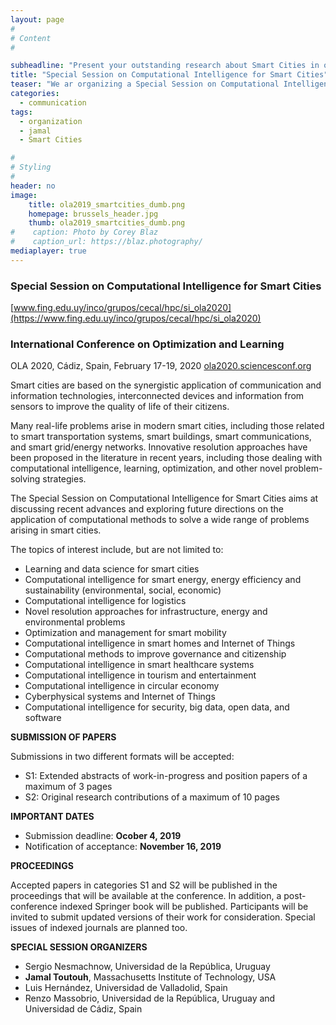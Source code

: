 ```yaml
---
layout: page
#
# Content
#

subheadline: "Present your outstanding research about Smart Cities in our Special Session in Cadiz"
title: "Special Session on Computational Intelligence for Smart Cities"
teaser: "We ar organizing a Special Session on Computational Intelligence for Smart Cities that will be carried out during International Conference on Optimization and Learning (Cadiz, Spain, February 17-19, 2020)"
categories:
  - communication
tags:
  - organization
  - jamal
  - Smart Cities

#
# Styling
#
header: no
image: 
    title: ola2019_smartcities_dumb.png
    homepage: brussels_header.jpg
    thumb: ola2019_smartcities_dumb.png
#    caption: Photo by Corey Blaz
#    caption_url: https://blaz.photography/
mediaplayer: true
---
```


### Special Session on Computational Intelligence for Smart Cities
[www.fing.edu.uy/inco/grupos/cecal/hpc/si_ola2020](https://www.fing.edu.uy/inco/grupos/cecal/hpc/si_ola2020)  

### International Conference on Optimization and Learning
OLA 2020, Cádiz, Spain, February 17-19, 2020
[ola2020.sciencesconf.org](ola2020.sciencesconf.org)

Smart cities are based on the synergistic application of communication and information technologies, interconnected devices and information from sensors to improve the quality of life of their citizens.

Many real-life problems arise in modern smart cities, including those related to smart transportation systems, smart buildings, smart communications, and smart grid/energy networks. Innovative resolution approaches have been proposed in the literature in recent years, including those dealing with computational intelligence, learning, optimization, and other novel problem-solving strategies.

The Special Session on Computational Intelligence for Smart Cities aims at discussing recent advances and exploring future directions on the application of computational methods to solve a wide range of problems arising in smart cities.


The topics of interest include, but are not limited to:
-   Learning and data science for smart cities
-   Computational intelligence for smart energy, energy efficiency and sustainability (environmental, social, economic)
-   Computational intelligence for logistics
-   Novel resolution approaches for infrastructure, energy and environmental problems
-   Optimization and management for smart mobility
-   Computational intelligence in smart homes and Internet of Things
-   Computational methods to improve governance and citizenship
-   Computational intelligence in smart healthcare systems
-   Computational intelligence in tourism and entertainment
-   Computational intelligence in circular economy
-   Cyberphysical systems and Internet of Things
-   Computational intelligence for security, big data, open data, and software

**SUBMISSION OF PAPERS**

Submissions in two different formats will be accepted:
-   S1: Extended abstracts of work-in-progress and position papers of a maximum of 3 pages
-   S2: Original research contributions of a maximum of 10 pages


**IMPORTANT DATES**

 - Submission deadline:  **Ocober 4, 2019**
 - Notification of acceptance:  **November 16, 2019**
  

**PROCEEDINGS**

Accepted papers in categories S1 and S2 will be published in the proceedings that will be available at the conference. In addition, a post-conference indexed Springer book will be published. Participants will be invited to submit updated versions of their work for consideration. Special issues of indexed journals are planned too.


**SPECIAL SESSION ORGANIZERS**

 - Sergio Nesmachnow, Universidad de la República, Uruguay
 - **Jamal Toutouh**, Massachusetts Institute of Technology, USA 
 - Luis Hernández, Universidad de Valladolid, Spain 
 - Renzo Massobrio, Universidad de la República, Uruguay and Universidad de Cádiz, Spain
